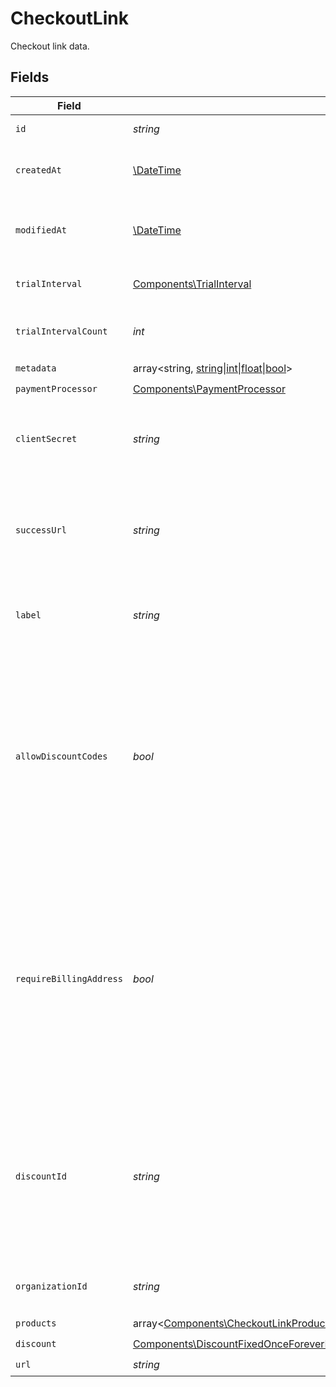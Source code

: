 # CheckoutLink

Checkout link data.


## Fields

| Field                                                                                                                                                                                                                                              | Type                                                                                                                                                                                                                                               | Required                                                                                                                                                                                                                                           | Description                                                                                                                                                                                                                                        | Example                                                                                                                                                                                                                                            |
| -------------------------------------------------------------------------------------------------------------------------------------------------------------------------------------------------------------------------------------------------- | -------------------------------------------------------------------------------------------------------------------------------------------------------------------------------------------------------------------------------------------------- | -------------------------------------------------------------------------------------------------------------------------------------------------------------------------------------------------------------------------------------------------- | -------------------------------------------------------------------------------------------------------------------------------------------------------------------------------------------------------------------------------------------------- | -------------------------------------------------------------------------------------------------------------------------------------------------------------------------------------------------------------------------------------------------- |
| `id`                                                                                                                                                                                                                                               | *string*                                                                                                                                                                                                                                           | :heavy_check_mark:                                                                                                                                                                                                                                 | The ID of the object.                                                                                                                                                                                                                              |                                                                                                                                                                                                                                                    |
| `createdAt`                                                                                                                                                                                                                                        | [\DateTime](https://www.php.net/manual/en/class.datetime.php)                                                                                                                                                                                      | :heavy_check_mark:                                                                                                                                                                                                                                 | Creation timestamp of the object.                                                                                                                                                                                                                  |                                                                                                                                                                                                                                                    |
| `modifiedAt`                                                                                                                                                                                                                                       | [\DateTime](https://www.php.net/manual/en/class.datetime.php)                                                                                                                                                                                      | :heavy_check_mark:                                                                                                                                                                                                                                 | Last modification timestamp of the object.                                                                                                                                                                                                         |                                                                                                                                                                                                                                                    |
| `trialInterval`                                                                                                                                                                                                                                    | [Components\TrialInterval](../../Models/Components/TrialInterval.md)                                                                                                                                                                               | :heavy_check_mark:                                                                                                                                                                                                                                 | The interval unit for the trial period.                                                                                                                                                                                                            |                                                                                                                                                                                                                                                    |
| `trialIntervalCount`                                                                                                                                                                                                                               | *int*                                                                                                                                                                                                                                              | :heavy_check_mark:                                                                                                                                                                                                                                 | The number of interval units for the trial period.                                                                                                                                                                                                 |                                                                                                                                                                                                                                                    |
| `metadata`                                                                                                                                                                                                                                         | array<string, [string\|int\|float\|bool](../../Models/Components/CheckoutLinkMetadata.md)>                                                                                                                                                         | :heavy_check_mark:                                                                                                                                                                                                                                 | N/A                                                                                                                                                                                                                                                |                                                                                                                                                                                                                                                    |
| `paymentProcessor`                                                                                                                                                                                                                                 | [Components\PaymentProcessor](../../Models/Components/PaymentProcessor.md)                                                                                                                                                                         | :heavy_check_mark:                                                                                                                                                                                                                                 | N/A                                                                                                                                                                                                                                                |                                                                                                                                                                                                                                                    |
| `clientSecret`                                                                                                                                                                                                                                     | *string*                                                                                                                                                                                                                                           | :heavy_check_mark:                                                                                                                                                                                                                                 | Client secret used to access the checkout link.                                                                                                                                                                                                    |                                                                                                                                                                                                                                                    |
| `successUrl`                                                                                                                                                                                                                                       | *string*                                                                                                                                                                                                                                           | :heavy_check_mark:                                                                                                                                                                                                                                 | URL where the customer will be redirected after a successful payment.                                                                                                                                                                              |                                                                                                                                                                                                                                                    |
| `label`                                                                                                                                                                                                                                            | *string*                                                                                                                                                                                                                                           | :heavy_check_mark:                                                                                                                                                                                                                                 | Optional label to distinguish links internally                                                                                                                                                                                                     |                                                                                                                                                                                                                                                    |
| `allowDiscountCodes`                                                                                                                                                                                                                               | *bool*                                                                                                                                                                                                                                             | :heavy_check_mark:                                                                                                                                                                                                                                 | Whether to allow the customer to apply discount codes. If you apply a discount through `discount_id`, it'll still be applied, but the customer won't be able to change it.                                                                         |                                                                                                                                                                                                                                                    |
| `requireBillingAddress`                                                                                                                                                                                                                            | *bool*                                                                                                                                                                                                                                             | :heavy_check_mark:                                                                                                                                                                                                                                 | Whether to require the customer to fill their full billing address, instead of just the country. Customers in the US will always be required to fill their full address, regardless of this setting.                                               |                                                                                                                                                                                                                                                    |
| `discountId`                                                                                                                                                                                                                                       | *string*                                                                                                                                                                                                                                           | :heavy_check_mark:                                                                                                                                                                                                                                 | ID of the discount to apply to the checkout. If the discount is not applicable anymore when opening the checkout link, it'll be ignored.                                                                                                           |                                                                                                                                                                                                                                                    |
| `organizationId`                                                                                                                                                                                                                                   | *string*                                                                                                                                                                                                                                           | :heavy_check_mark:                                                                                                                                                                                                                                 | The organization ID.                                                                                                                                                                                                                               | 1dbfc517-0bbf-4301-9ba8-555ca42b9737                                                                                                                                                                                                               |
| `products`                                                                                                                                                                                                                                         | array<[Components\CheckoutLinkProduct](../../Models/Components/CheckoutLinkProduct.md)>                                                                                                                                                            | :heavy_check_mark:                                                                                                                                                                                                                                 | N/A                                                                                                                                                                                                                                                |                                                                                                                                                                                                                                                    |
| `discount`                                                                                                                                                                                                                                         | [Components\DiscountFixedOnceForeverDurationBase\|Components\DiscountFixedRepeatDurationBase\|Components\DiscountPercentageOnceForeverDurationBase\|Components\DiscountPercentageRepeatDurationBase](../../Models/Components/CheckoutLinkDiscount.md) | :heavy_check_mark:                                                                                                                                                                                                                                 | N/A                                                                                                                                                                                                                                                |                                                                                                                                                                                                                                                    |
| `url`                                                                                                                                                                                                                                              | *string*                                                                                                                                                                                                                                           | :heavy_check_mark:                                                                                                                                                                                                                                 | N/A                                                                                                                                                                                                                                                |                                                                                                                                                                                                                                                    |